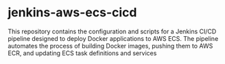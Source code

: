 # jenkins-aws-ecs-cicd
This repository contains the configuration and scripts for a Jenkins CI/CD pipeline designed to deploy Docker applications to AWS ECS. The pipeline automates the process of building Docker images, pushing them to AWS ECR, and updating ECS task definitions and services
